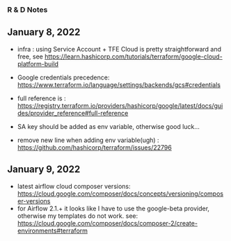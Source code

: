### R & D Notes

## January 8, 2022
* infra : using Service Account + TFE Cloud is pretty straightforward and free, see https://learn.hashicorp.com/tutorials/terraform/google-cloud-platform-build
* Google credentials precedence: https://www.terraform.io/language/settings/backends/gcs#credentials
* full reference is : https://registry.terraform.io/providers/hashicorp/google/latest/docs/guides/provider_reference#full-reference
* SA key should be added as env variable, otherwise good luck...

* remove new line when adding env variable(ugh) : https://github.com/hashicorp/terraform/issues/22796

## January 9, 2022

* latest airflow cloud composer versions: https://cloud.google.com/composer/docs/concepts/versioning/composer-versions
* for Airflow 2.1.+ it looks like I have to use the google-beta provider, otherwise my templates do not work. see: https://cloud.google.com/composer/docs/composer-2/create-environments#terraform

